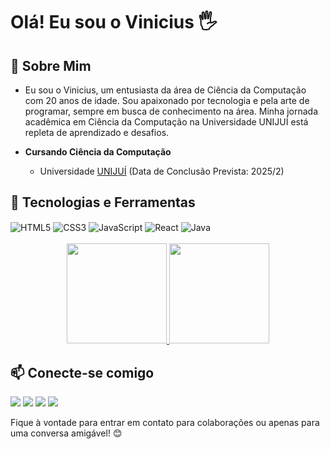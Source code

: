 # Olá! Eu sou o Vinicius 🖐️

## 🎈 Sobre Mim
- Eu sou o Vinicius, um entusiasta da área de Ciência da Computação com 20 anos de idade. Sou apaixonado por tecnologia e pela arte de programar, sempre em busca de conhecimento na área. Minha jornada acadêmica em Ciência da Computação na Universidade UNIJUÍ está repleta de aprendizado e desafios.
  
- **Cursando Ciência da Computação**
  - Universidade [UNIJUÍ](https://www.unijui.edu.br/) (Data de Conclusão Prevista: 2025/2)

## 🔧 Tecnologias e Ferramentas

<div style="display: inline_block">
  <img align="center" alt="HTML5" src="https://img.shields.io/badge/HTML5-E34F26?style=for-the-badge&logo=html5&logoColor=white" />
  <img align="center" alt="CSS3" src="https://img.shields.io/badge/CSS3-1572B6?style=for-the-badge&logo=css3&logoColor=white" />
  <img align="center" alt="JavaScript" src="https://img.shields.io/badge/JavaScript-F7DF1E?style=for-the-badge&logo=javascript&logoColor=black" />
  <img align="center" alt="React" src="https://img.shields.io/badge/React-20232A?style=for-the-badge&logo=react&logoColor=61DAFB" />
  <img align="center" alt="Java" src="https://img.shields.io/badge/Java-007396?style=for-the-badge&logo=java&logoColor=white" />
</div><br/>

<div align="center">
  <a href="https://github.com/ViniciusKF">
    <img height="160em" src="https://github-readme-stats.vercel.app/api?username=ViniciusKF&show_icons=true&theme=shadow_green&include_all_commits=true&count_private=true"/>
    <img height="160em" src="https://github-readme-stats.vercel.app/api/top-langs/?username=ViniciusKF&layout=compact&langs_count=7&theme=shadow_green"/>
  </a>
</div>

## 📫 Conecte-se comigo

<div> 
  <a href="mailto:viniciuskf2@gmail.com"><img src="https://img.shields.io/badge/-Gmail-%23333?style=for-the-badge&logo=gmail&logoColor=white" target="_blank"></a>
  <a href="https://www.linkedin.com/in/vinicius-fuhrmann-6b0b16233/" target="_blank"><img src="https://img.shields.io/badge/-LinkedIn-%230077B5?style=for-the-badge&logo=linkedin&logoColor=white" target="_blank"></a>
  <a href="https://wa.me/5555991494061" target="_blank"><img src="https://img.shields.io/badge/-WhatsApp-%2325D366?style=for-the-badge&logo=whatsapp&logoColor=white" target="_blank"></a>
  <a href="https://www.instagram.com/vinicius_kf_/" target="_blank"><img src="https://img.shields.io/badge/-Instagram-%23E4405F?style=for-the-badge&logo=instagram&logoColor=white" target="_blank"></a>
</div>

Fique à vontade para entrar em contato para colaborações ou apenas para uma conversa amigável! 😊

